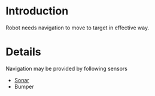 # Introduction #

Robot needs navigation to move to target in effective way.


# Details #

Navigation may be provided by following sensors
  * [Sonar](RobotSonar.md)
  * Bumper